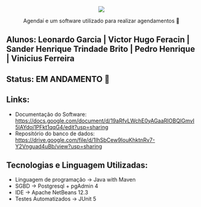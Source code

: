 <div align="center">
<img src="https://user-images.githubusercontent.com/37093580/158032607-ddfa4184-d999-4b46-8d87-9de97dad913e.png" />
</div>
<p align="center">Agendaí e um software utilizado para realizar agendamentos 📅</p>

## Alunos: Leonardo Garcia | Victor Hugo Feracin | Sander Henrique Trindade Brito | Pedro Henrique | Vinicius Ferreira

## Status: EM ANDAMENTO 🔨

## Links:

* Documentação do Software: https://docs.google.com/document/d/19aRfvLWchE0yAGaaRIOBQlGmvI5lAYdoj1PFkt1qqG4/edit?usp=sharing
* Repositório do banco de dados: https://drive.google.com/file/d/1IhSbCew9IouKhktnRv7-Y2Vnguad4uBb/view?usp=sharing

## Tecnologias e Linguagem Utilizadas:

* Linguagem de programação -> Java with Maven
* SGBD -> Postgresql + pgAdmin 4
* IDE -> Apache NetBeans 12.3
* Testes Automatizados -> JUnit 5
